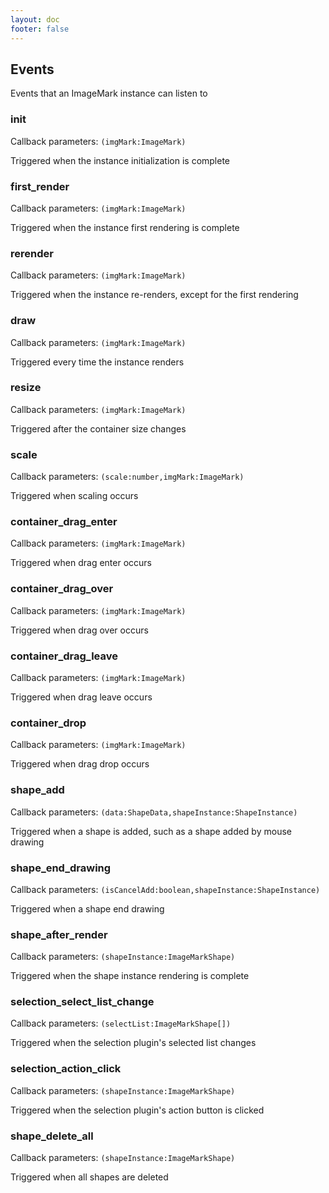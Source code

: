 ```yaml
---
layout: doc
footer: false
---
```


## Events

Events that an ImageMark instance can listen to

### init

Callback parameters: `(imgMark:ImageMark)`

Triggered when the instance initialization is complete

### first_render

Callback parameters: `(imgMark:ImageMark)`

Triggered when the instance first rendering is complete

### rerender

Callback parameters: `(imgMark:ImageMark)`

Triggered when the instance re-renders, except for the first rendering

### draw

Callback parameters: `(imgMark:ImageMark)`

Triggered every time the instance renders

### resize

Callback parameters: `(imgMark:ImageMark)`

Triggered after the container size changes

### scale

Callback parameters: `(scale:number,imgMark:ImageMark)`

Triggered when scaling occurs

### container_drag_enter

Callback parameters: `(imgMark:ImageMark)`

Triggered when drag enter occurs

### container_drag_over

Callback parameters: `(imgMark:ImageMark)`

Triggered when drag over occurs

### container_drag_leave

Callback parameters: `(imgMark:ImageMark)`

Triggered when drag leave occurs

### container_drop

Callback parameters: `(imgMark:ImageMark)`

Triggered when drag drop occurs

### shape_add

Callback parameters: `(data:ShapeData,shapeInstance:ShapeInstance)`

Triggered when a shape is added, such as a shape added by mouse drawing

### shape_end_drawing

Callback parameters: `(isCancelAdd:boolean,shapeInstance:ShapeInstance)`

Triggered when a shape end drawing

### shape_after_render

Callback parameters: `(shapeInstance:ImageMarkShape)`

Triggered when the shape instance rendering is complete

### selection_select_list_change

Callback parameters: `(selectList:ImageMarkShape[])`

Triggered when the selection plugin's selected list changes

### selection_action_click

Callback parameters: `(shapeInstance:ImageMarkShape)`

Triggered when the selection plugin's action button is clicked

### shape_delete_all

Callback parameters: `(shapeInstance:ImageMarkShape)`

Triggered when all shapes are deleted
